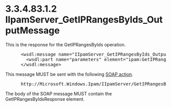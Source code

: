 <html dir="LTR" xmlns:mshelp="http://msdn.microsoft.com/mshelp" xmlns:ddue="http://ddue.schemas.microsoft.com/authoring/2003/5" xmlns:xlink="http://www.w3.org/1999/xlink" xmlns:tool="http://www.microsoft.com/tooltip">
 <body>
 <div id="header">
 <h1 class="heading">3.3.4.83.1.2 IIpamServer_GetIPRangesByIds_OutputMessage</h1>
 </div>
 <div id="mainSection">
 <div id="mainBody">
 <div id="allHistory" class="saveHistory"></div>
 <div id="sectionSection0" class="section" name="collapseableSection">
 

<p>This is the response for the GetIPRangesByIds operation.</p>

<dl>
<dd>
<div><pre> &lt;wsdl:message name=&quot;IIpamServer_GetIPRangesByIds_OutputMessage&quot;&gt;
   &lt;wsdl:part name=&quot;parameters&quot; element=&quot;ipam:GetIPRangesByIdsResponse&quot; /&gt;
 &lt;/wsdl:message&gt;
</pre></div>
</dd></dl>

<p>This message MUST be sent with the following <a href="21b4a631-8f28-420f-822f-c5f879d5046e.md#gt_c1358651-96c1-4ce0-8e1f-b0b7a94145e3">SOAP action</a>.</p>

<dl>
<dd>
<div><pre> http://Microsoft.Windows.Ipam/IIpamServer/GetIPRangesByIdsResponse
</pre></div>
</dd></dl>

<p>The body of the SOAP message MUST contain the
GetIPRangesByIdsResponse element.</p>


 </div>
 </div>
 </div>
 </body>
</html>